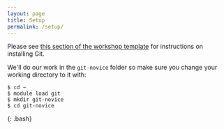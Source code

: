 ```yaml
---
layout: page
title: Setup
permalink: /setup/
---
```


Please see [this section of the workshop template][workshop-setup]
for instructions on installing Git.

We'll do our work in the `git-novice` folder so make sure you change your working directory to it with:

~~~
$ cd ~
$ module load git
$ mkdir git-novice
$ cd git-novice
~~~
{: .bash}

[workshop-setup]: https://swcarpentry.github.io/workshop-template/#git
